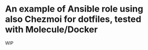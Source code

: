 An example of Ansible role using also Chezmoi for dotfiles, tested with Molecule/Docker
=========

WIP
